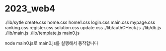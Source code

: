 # 2023_web4
./lib/sytle
  create.css
  home.css
  home1.css
  login.css
  main.css
  mypage.css
  ranking.css
  register.css
  solution.css
  update.css
./lib/authCHeck.js
./lib/db.js
./lib/main.js
./lib/template.js
main0.js

node main0.js로 main0.js를 실행해서 동작합니다
  
